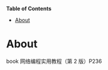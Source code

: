 <!-- markdown-toc start - Don't edit this section. Run M-x markdown-toc-generate-toc again -->
**Table of Contents**

- [About](#about)

<!-- markdown-toc end -->

# About
book 网络编程实用教程（第 2 版）P236
